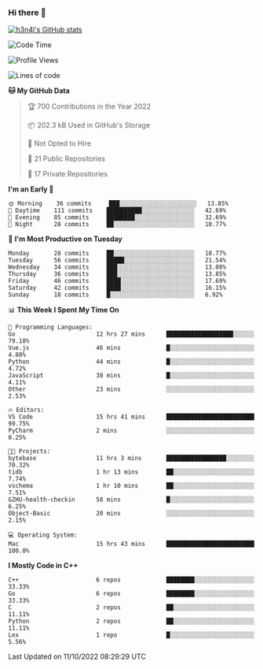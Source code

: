 ### Hi there 👋

[![h3n4l's GitHub stats](https://github-readme-stats.vercel.app/api?username=h3n4l&count_private=true&show_icons=true&theme=radical)](https://github.com/h3n4l/github-readme-stats)

<!--START_SECTION:waka-->
![Code Time](http://img.shields.io/badge/Code%20Time-739%20hrs%207%20mins-blue)

![Profile Views](http://img.shields.io/badge/Profile%20Views-3-blue)

![Lines of code](https://img.shields.io/badge/From%20Hello%20World%20I%27ve%20Written-44%20Thousand%20lines%20of%20code-blue)

**🐱 My GitHub Data** 

> 🏆 700 Contributions in the Year 2022
 > 
> 📦 202.3 kB Used in GitHub's Storage 
 > 
> 🚫 Not Opted to Hire
 > 
> 📜 21 Public Repositories 
 > 
> 🔑 17 Private Repositories  
 > 
**I'm an Early 🐤** 

```text
🌞 Morning    36 commits     ███░░░░░░░░░░░░░░░░░░░░░░   13.85% 
🌆 Daytime    111 commits    ██████████░░░░░░░░░░░░░░░   42.69% 
🌃 Evening    85 commits     ████████░░░░░░░░░░░░░░░░░   32.69% 
🌙 Night      28 commits     ██░░░░░░░░░░░░░░░░░░░░░░░   10.77%

```
📅 **I'm Most Productive on Tuesday** 

```text
Monday       28 commits     ██░░░░░░░░░░░░░░░░░░░░░░░   10.77% 
Tuesday      56 commits     █████░░░░░░░░░░░░░░░░░░░░   21.54% 
Wednesday    34 commits     ███░░░░░░░░░░░░░░░░░░░░░░   13.08% 
Thursday     36 commits     ███░░░░░░░░░░░░░░░░░░░░░░   13.85% 
Friday       46 commits     ████░░░░░░░░░░░░░░░░░░░░░   17.69% 
Saturday     42 commits     ████░░░░░░░░░░░░░░░░░░░░░   16.15% 
Sunday       18 commits     █░░░░░░░░░░░░░░░░░░░░░░░░   6.92%

```


📊 **This Week I Spent My Time On** 

```text
💬 Programming Languages: 
Go                       12 hrs 27 mins      ███████████████████░░░░░░   79.18% 
Vue.js                   46 mins             █░░░░░░░░░░░░░░░░░░░░░░░░   4.88% 
Python                   44 mins             █░░░░░░░░░░░░░░░░░░░░░░░░   4.72% 
JavaScript               38 mins             █░░░░░░░░░░░░░░░░░░░░░░░░   4.11% 
Other                    23 mins             ░░░░░░░░░░░░░░░░░░░░░░░░░   2.53%

🔥 Editors: 
VS Code                  15 hrs 41 mins      █████████████████████████   99.75% 
PyCharm                  2 mins              ░░░░░░░░░░░░░░░░░░░░░░░░░   0.25%

🐱‍💻 Projects: 
bytebase                 11 hrs 3 mins       █████████████████░░░░░░░░   70.32% 
tidb                     1 hr 13 mins        ██░░░░░░░░░░░░░░░░░░░░░░░   7.74% 
vschema                  1 hr 10 mins        ██░░░░░░░░░░░░░░░░░░░░░░░   7.51% 
GZHU-health-checkin      58 mins             █░░░░░░░░░░░░░░░░░░░░░░░░   6.25% 
Object-Basic             20 mins             ░░░░░░░░░░░░░░░░░░░░░░░░░   2.15%

💻 Operating System: 
Mac                      15 hrs 43 mins      █████████████████████████   100.0%

```

**I Mostly Code in C++** 

```text
C++                      6 repos             ████████░░░░░░░░░░░░░░░░░   33.33% 
Go                       6 repos             ████████░░░░░░░░░░░░░░░░░   33.33% 
C                        2 repos             ██░░░░░░░░░░░░░░░░░░░░░░░   11.11% 
Python                   2 repos             ██░░░░░░░░░░░░░░░░░░░░░░░   11.11% 
Lex                      1 repo              █░░░░░░░░░░░░░░░░░░░░░░░░   5.56%

```



 Last Updated on 11/10/2022 08:29:29 UTC
<!--END_SECTION:waka-->

